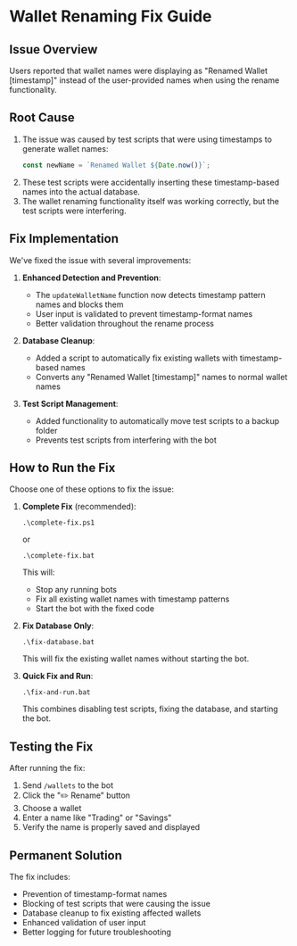 # Wallet Renaming Fix Guide

## Issue Overview
Users reported that wallet names were displaying as "Renamed Wallet [timestamp]" instead of the user-provided names when using the rename functionality.

## Root Cause
1. The issue was caused by test scripts that were using timestamps to generate wallet names:
   ```typescript
   const newName = `Renamed Wallet ${Date.now()}`;
   ```
2. These test scripts were accidentally inserting these timestamp-based names into the actual database.
3. The wallet renaming functionality itself was working correctly, but the test scripts were interfering.

## Fix Implementation

We've fixed the issue with several improvements:

1. **Enhanced Detection and Prevention**:
   - The `updateWalletName` function now detects timestamp pattern names and blocks them
   - User input is validated to prevent timestamp-format names
   - Better validation throughout the rename process

2. **Database Cleanup**:
   - Added a script to automatically fix existing wallets with timestamp-based names
   - Converts any "Renamed Wallet [timestamp]" names to normal wallet names

3. **Test Script Management**:
   - Added functionality to automatically move test scripts to a backup folder
   - Prevents test scripts from interfering with the bot

## How to Run the Fix

Choose one of these options to fix the issue:

1. **Complete Fix** (recommended):
   ```
   .\complete-fix.ps1
   ```
   or
   ```
   .\complete-fix.bat
   ```
   This will:
   - Stop any running bots
   - Fix all existing wallet names with timestamp patterns
   - Start the bot with the fixed code

2. **Fix Database Only**:
   ```
   .\fix-database.bat
   ```
   This will fix the existing wallet names without starting the bot.

3. **Quick Fix and Run**:
   ```
   .\fix-and-run.bat
   ```
   This combines disabling test scripts, fixing the database, and starting the bot.

## Testing the Fix

After running the fix:

1. Send `/wallets` to the bot
2. Click the "✏️ Rename" button
3. Choose a wallet
4. Enter a name like "Trading" or "Savings"
5. Verify the name is properly saved and displayed

## Permanent Solution

The fix includes:
- Prevention of timestamp-format names
- Blocking of test scripts that were causing the issue
- Database cleanup to fix existing affected wallets
- Enhanced validation of user input
- Better logging for future troubleshooting
